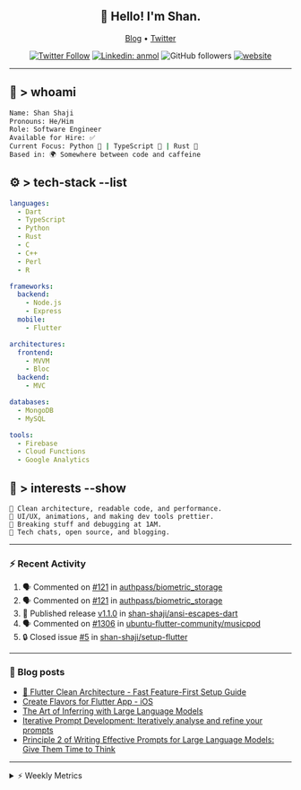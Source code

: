 <h2 align="center">👋 Hello! I'm Shan.</h2>
<p align="center">
  <a href="https://dev.to/shanshaji">Blog</a> •
  <a href="https://twitter.com/intent/follow?screen_name=shan__shaji">Twitter</a>
</p>

<p align="center"><a href="https://twitter.com/intent/follow?screen_name=shan__shaji"><img src="https://img.shields.io/twitter/follow/shan__shaji?style=flat" alt="Twitter Follow"></a>
<a href="https://www.linkedin.com/in/shan-shaji/"><img src="https://img.shields.io/badge/shan-shaji?style=flat-square&amp;logo=Linkedin&amp;logoColor=white&amp;link=https://www.linkedin.com/in/shan-shaji/" alt="Linkedin: anmol"></a>
<img src="https://img.shields.io/github/followers/shan-shaji?label=Follow&amp;style=social" alt="GitHub followers">
<a href="http://shan-shaji.github.io/"><img src="https://img.shields.io/badge/Website-46a2f1.svg?&amp;style=flat-square&amp;logo=Google-Chrome&amp;logoColor=white&amp;link=http://shan-shaji.github.io/" alt="website"></a></p>

<hr>

<!-- README.md -->

## 🧠 > whoami

```bash
Name: Shan Shaji
Pronouns: He/Him
Role: Software Engineer
Available for Hire: ✅
Current Focus: Python 🐍 | TypeScript 🗾 | Rust 🦠
Based in: 🌍 Somewhere between code and caffeine
```



## ⚙️ > tech-stack --list

```yaml
languages:
  - Dart
  - TypeScript
  - Python
  - Rust
  - C
  - C++
  - Perl
  - R

frameworks:
  backend:
    - Node.js
    - Express
  mobile:
    - Flutter

architectures:
  frontend:
    - MVVM
    - Bloc
  backend:
    - MVC

databases:
  - MongoDB
  - MySQL

tools:
  - Firebase
  - Cloud Functions
  - Google Analytics
```



## 🚀 > interests --show

```
🧠 Clean architecture, readable code, and performance.
🎨 UI/UX, animations, and making dev tools prettier.
🧪 Breaking stuff and debugging at 1AM.
📡 Tech chats, open source, and blogging.
```

---

### ⚡ Recent Activity

<!--START_SECTION:activity-->
1. 🗣 Commented on [#121](https://github.com/authpass/biometric_storage/issues/121#issuecomment-3210040215) in [authpass/biometric_storage](https://github.com/authpass/biometric_storage)
2. 🗣 Commented on [#121](https://github.com/authpass/biometric_storage/issues/121#issuecomment-3209506647) in [authpass/biometric_storage](https://github.com/authpass/biometric_storage)
3. 🚀 Published release [v1.1.0](https://github.com/shan-shaji/ansi-escapes-dart/releases/tag/v1.1.0) in [shan-shaji/ansi-escapes-dart](https://github.com/shan-shaji/ansi-escapes-dart)
4. 🗣 Commented on [#1306](https://github.com/ubuntu-flutter-community/musicpod/issues/1306#issuecomment-2971818271) in [ubuntu-flutter-community/musicpod](https://github.com/ubuntu-flutter-community/musicpod)
5. 🔒 Closed issue [#5](https://github.com/shan-shaji/setup-flutter/issues/5) in [shan-shaji/setup-flutter](https://github.com/shan-shaji/setup-flutter)
<!--END_SECTION:activity-->

---

### 📕 Blog posts

<!-- BLOG-POST-LIST:START -->
- [🔧 Flutter Clean Architecture - Fast Feature-First Setup Guide](https://dev.to/shanshaji/flutter-clean-architecture-fast-feature-first-setup-guide-342l)
- [Create Flavors for Flutter App - iOS](https://dev.to/shanshaji/create-flavors-for-flutter-app-ios-fnl)
- [The Art of Inferring with Large Language Models](https://dev.to/shanshaji/the-art-of-inferring-with-large-language-models-243m)
- [Iterative Prompt Development: Iteratively analyse and refine your prompts](https://dev.to/shanshaji/iterative-prompt-development-iteratively-analyse-and-refine-your-prompts-3ibl)
- [Principle 2 of Writing Effective Prompts for Large Language Models: Give Them Time to Think](https://dev.to/shanshaji/principle-2-of-writing-effective-prompts-for-large-language-models-give-them-time-to-think-25j3)
<!-- BLOG-POST-LIST:END -->

<hr>
<details>
    <summary>⚡ Weekly Metrics</summary>
    <p>
    
<!--START_SECTION:waka-->
![Code Time](http://img.shields.io/badge/Code%20Time-3%2C071%20hrs%2055%20mins-blue)

![Profile Views](http://img.shields.io/badge/Profile%20Views-0-blue)

**🐱 My GitHub Data** 

> 📦 ? Used in GitHub's Storage 
 > 
> 🏆 313 Contributions in the Year 2025
 > 
> 💼 Opted to Hire
 > 
> 📜 121 Public Repositories 
 > 
> 🔑 0 Private Repositories 
 > 
**I'm an Early 🐤** 

```text
🌞 Morning                8019 commits        █████░░░░░░░░░░░░░░░░░░░░   21.75 % 
🌆 Daytime                14556 commits       ██████████░░░░░░░░░░░░░░░   39.48 % 
🌃 Evening                13030 commits       █████████░░░░░░░░░░░░░░░░   35.34 % 
🌙 Night                  1261 commits        █░░░░░░░░░░░░░░░░░░░░░░░░   03.42 % 
```
📅 **I'm Most Productive on Thursday** 

```text
Monday                   4791 commits        ███░░░░░░░░░░░░░░░░░░░░░░   13.00 % 
Tuesday                  5799 commits        ████░░░░░░░░░░░░░░░░░░░░░   15.73 % 
Wednesday                5485 commits        ████░░░░░░░░░░░░░░░░░░░░░   14.88 % 
Thursday                 8307 commits        ██████░░░░░░░░░░░░░░░░░░░   22.53 % 
Friday                   5319 commits        ████░░░░░░░░░░░░░░░░░░░░░   14.43 % 
Saturday                 3088 commits        ██░░░░░░░░░░░░░░░░░░░░░░░   08.38 % 
Sunday                   4077 commits        ███░░░░░░░░░░░░░░░░░░░░░░   11.06 % 
```


📊 **This Week I Spent My Time On** 

```text
🕑︎ Time Zone: Europe/Vienna

💬 Programming Languages: 
Dart                     13 hrs 24 mins      █████████████████████████   99.20 % 
YAML                     2 mins              ░░░░░░░░░░░░░░░░░░░░░░░░░   00.35 % 
Image (svg)              2 mins              ░░░░░░░░░░░░░░░░░░░░░░░░░   00.25 % 
Markdown                 0 secs              ░░░░░░░░░░░░░░░░░░░░░░░░░   00.11 % 
Diff                     0 secs              ░░░░░░░░░░░░░░░░░░░░░░░░░   00.03 % 

🔥 Editors: 
Android Studio           12 hrs 12 mins      ███████████████████████░░   90.33 % 
VS Code                  47 mins             █░░░░░░░░░░░░░░░░░░░░░░░░   05.82 % 
Cursor                   31 mins             █░░░░░░░░░░░░░░░░░░░░░░░░   03.85 % 

🐱‍💻 Projects: 
mobile-b                 12 hrs 43 mins      ████████████████████████░   94.11 % 
pve_flutter_frontend     47 mins             █░░░░░░░░░░░░░░░░░░░░░░░░   05.82 % 
3.32.8                   0 secs              ░░░░░░░░░░░░░░░░░░░░░░░░░   00.08 % 

💻 Operating System: 
Mac                      12 hrs 43 mins      ████████████████████████░   94.18 % 
Linux                    47 mins             █░░░░░░░░░░░░░░░░░░░░░░░░   05.82 % 
```

**I Mostly Code in Dart** 

```text
TypeScript               9 repos             ██░░░░░░░░░░░░░░░░░░░░░░░   08.04 % 
Python                   6 repos             █░░░░░░░░░░░░░░░░░░░░░░░░   05.36 % 
Rust                     2 repos             ░░░░░░░░░░░░░░░░░░░░░░░░░   01.79 % 
R                        2 repos             ░░░░░░░░░░░░░░░░░░░░░░░░░   01.79 % 
TeX                      1 repo              ░░░░░░░░░░░░░░░░░░░░░░░░░   00.89 % 
```




 Last Updated on 04/09/2025 18:54:07 UTC
<!--END_SECTION:waka-->

</p>
 </details>
